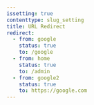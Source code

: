 ```yaml
---
issetting: true
contenttype: slug_setting
title: URL Redirect
redirect:
  - from: google
    status: true
    to: /google
  - from: home
    status: true
    to: /admin
  - from: google2
    status: true
    to: https://google.com
---
```

